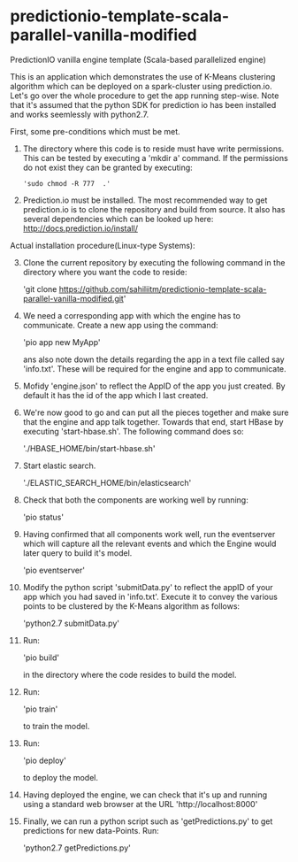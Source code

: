 # predictionio-template-scala-parallel-vanilla-modified
PredictionIO vanilla engine template (Scala-based parallelized engine) 

This is an application which demonstrates the use of K-Means clustering algorithm which can be deployed on
a spark-cluster using prediction.io. Let's go over the whole procedure to get the app running step-wise. Note
that it's assumed that the python SDK for prediction io has been installed and works seemlessly with 
python2.7.

First, some pre-conditions which must be met.

1)  The directory where this code is to reside must have write permissions. This can be tested by 
    executing a 'mkdir a' command. If the permissions do not exist they can be granted by executing:
    
        'sudo chmod -R 777  .'
        
2)  Prediction.io must be installed. The most recommended way to get prediction.io is to clone the 
    repository and build from source. It also has several dependencies which can be looked up here:
      http://docs.prediction.io/install/
      
Actual installation procedure(Linux-type Systems):

3)  Clone the current repository by executing the following command in the directory where you want 
    the code to reside:
    
      'git clone https://github.com/sahiliitm/predictionio-template-scala-parallel-vanilla-modified.git'
      
4)  We need a corresponding app with which the engine has to communicate. Create a new app using the command: 
      
      'pio app new MyApp'

    ans also note down the details regarding the app in a text file called say 'info.txt'. These will be 
    required for the engine and app to communicate.

5)  Mofidy 'engine.json' to reflect the AppID of the app you just created. By default it has the id of the app
    which I last created.
    
6)  We're now good to go and can put all the pieces together and make sure that the engine and app talk together.
    Towards that end, start HBase by executing 'start-hbase.sh'. The following command does so:
    
      './HBASE_HOME/bin/start-hbase.sh'
      
7)  Start elastic search.

      './ELASTIC_SEARCH_HOME/bin/elasticsearch'
      
8)  Check that both the components are working well by running:
    
      'pio status'
      
9)  Having confirmed that all components work well, run the eventserver which will capture all the relevant
    events and which the Engine would later query to build it's model.
    
      'pio eventserver'
10) Modify the python script 'submitData.py' to reflect the appID of your app which you had saved in 
    'info.txt'. Execute it to convey the various points to be clustered by the K-Means algorithm as follows:
    
      'python2.7 submitData.py'
      
11) Run: 
      
      'pio build'
      
    in the directory where the code resides to build the model. 
    
12) Run:

      'pio train'
      
    to train the model.
    
13) Run:

      'pio deploy'
    
    to deploy the model.
  
14) Having deployed the engine, we can check that it's up and running using a standard web browser at the URL
      'http://localhost:8000'
      
15) Finally, we can run a python script such as 'getPredictions.py' to get predictions for new data-Points.
    Run:
    
      'python2.7 getPredictions.py'
      
    
    
